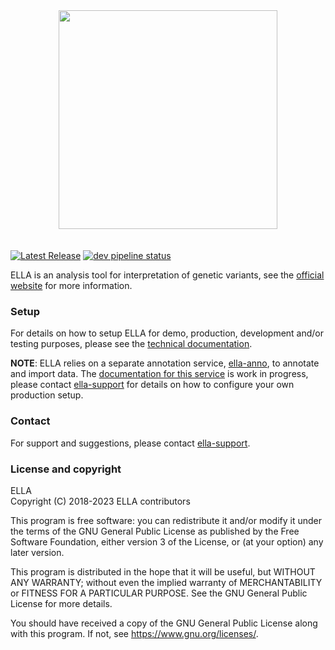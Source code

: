 <div align="center" style="padding-bottom: 20px">
  <a href="http://allel.es">
    <img width="350px" style="border: 0;" src="https://gitlab.com/alleles/ella/raw/dev/docs/logo_blue.svg"/>
  </a>
</div>

[![Latest Release](https://gitlab.com/alleles/ella/-/badges/release.svg)](https://gitlab.com/alleles/ella/-/releases)
[![dev pipeline status](https://gitlab.com/alleles/ella/badges/dev/pipeline.svg)](https://gitlab.com/alleles/ella/-/commits/dev)

ELLA is an analysis tool for interpretation of genetic variants, see the [official website](http://allel.es) for more information.

### Setup

For details on how to setup ELLA for demo, production, development and/or testing purposes, please see the [technical documentation](http://allel.es/docs/technical/setup.html).

**NOTE**: ELLA relies on a separate annotation service, [ella-anno](https://gitlab.com/alleles/ella-anno), to annotate and import data. The [documentation for this service](http://allel.es/anno-docs) is work in progress, please contact [ella-support](ma&#105;lt&#111;&#58;&#101;%6&#67;la&#37;2&#68;s&#117;pport&#64;m&#101;&#100;i&#115;&#105;&#110;&#46;%75i%&#54;F&#46;n%&#54;F) for details on how to configure your own production setup.

### Contact

For support and suggestions, please contact [ella-support](ma&#105;lt&#111;&#58;&#101;%6&#67;la&#37;2&#68;s&#117;pport&#64;m&#101;&#100;i&#115;&#105;&#110;&#46;%75i%&#54;F&#46;n%&#54;F).

### License and copyright

ELLA  
Copyright (C) 2018-2023 ELLA contributors

This program is free software: you can redistribute it and/or modify it under the terms of the GNU General Public License as published by the Free Software Foundation, either version 3 of the License, or (at your option) any later version.

This program is distributed in the hope that it will be useful, but WITHOUT ANY WARRANTY; without even the implied warranty of MERCHANTABILITY or FITNESS FOR A PARTICULAR PURPOSE. See the GNU General Public License for more details.

You should have received a copy of the GNU General Public License along with this program. If not, see <https://www.gnu.org/licenses/>.

